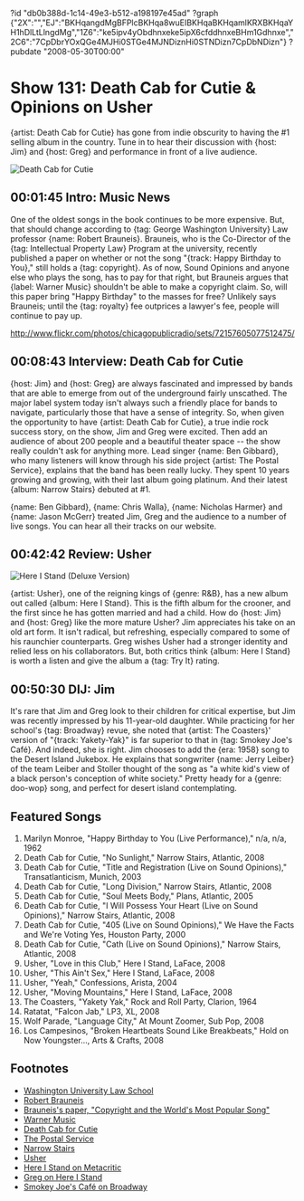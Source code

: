 ?id "db0b388d-1c14-49e3-b512-a198197e45ad"
?graph {"2X":"","EJ":"BKHqangdMgBFPlcBKHqa8wuEIBKHqaBKHqamlKRXBKHqaYH1hDlLtLlngdMg","1Z6":"ke5ipv4yObdhnxeke5ipX6cfddhnxeBHm1Gdhnxe","2C6":"7CpDbrYOxQGe4MJHi0STGe4MJNDiznHi0STNDizn7CpDbNDizn"}
?pubdate "2008-05-30T00:00"

# Show 131: Death Cab for Cutie & Opinions on Usher
{artist: Death Cab for Cutie} has gone from indie obscurity to having the #1 selling album in the country. Tune in to hear their discussion with {host: Jim} and {host: Greg} and performance in front of a live audience.

![Death Cab for Cutie](https://static.soundopinions.org/images/2008/deathcab.jpg)

## 00:01:45 Intro: Music News
One of the oldest songs in the book continues to be more expensive. But, that should change according to {tag: George Washington University} Law professor {name: Robert Brauneis}. Brauneis, who is the Co-Director of the {tag: Intellectual Property Law} Program at the university, recently published a paper on whether or not the song "{track: Happy Birthday to You}," still holds a {tag: copyright}. As of now, Sound Opinions and anyone else who plays the song, has to pay for that right, but Brauneis argues that {label: Warner Music} shouldn't be able to make a copyright claim. So, will this paper bring "Happy Birthday" to the masses for free? Unlikely says Brauneis; until the {tag: royalty} fee outprices a lawyer's fee, people will continue to pay up.

http://www.flickr.com/photos/chicagopublicradio/sets/72157605077512475/

## 00:08:43 Interview: Death Cab for Cutie
{host: Jim} and {host: Greg} are always fascinated and impressed by bands that are able to emerge from out of the underground fairly unscathed. The major label system today isn't always such a friendly place for bands to navigate, particularly those that have a sense of integrity. So, when given the opportunity to have {artist: Death Cab for Cutie}, a true indie rock success story, on the show, Jim and Greg were excited. Then add an audience of about 200 people and a beautiful theater space -- the show really couldn't ask for anything more. Lead singer {name: Ben Gibbard}, who many listeners will know through his side project {artist: The Postal Service}, explains that the band has been really lucky. They spent 10 years growing and growing, with their last album going platinum. And their latest {album: Narrow Stairs} debuted at #1.

{name: Ben Gibbard}, {name: Chris Walla}, {name: Nicholas Harmer} and {name: Jason McGerr} treated Jim, Greg and the audience to a number of live songs. You can hear all their tracks on our website.

## 00:42:42 Review: Usher
![Here I Stand (Deluxe Version)](https://static.soundopinions.org/assets/131/1Z60.jpg)

{artist: Usher}, one of the reigning kings of {genre: R&B}, has a new album out called {album: Here I Stand}. This is the fifth album for the crooner, and the first since he has gotten married and had a child. How do {host: Jim} and {host: Greg} like the more mature Usher? Jim appreciates his take on an old art form. It isn't radical, but refreshing, especially compared to some of his raunchier counterparts. Greg wishes Usher had a stronger identity and relied less on his collaborators. But, both critics think {album: Here I Stand} is worth a listen and give the album a {tag: Try It} rating.

## 00:50:30 DIJ: Jim
It's rare that Jim and Greg look to their children for critical expertise, but Jim was recently impressed by his 11-year-old daughter. While practicing for her school's {tag: Broadway} revue, she noted that {artist: The Coasters}' version of "{track: Yakety-Yak}" is far superior to that in {tag: Smokey Joe's Café}. And indeed, she is right. Jim chooses to add the {era: 1958} song to the Desert Island Jukebox. He explains that songwriter {name: Jerry Leiber} of the team Leiber and Stoller thought of the song as "a white kid's view of a black person's conception of white society." Pretty heady for a {genre: doo-wop} song, and perfect for desert island contemplating.

## Featured Songs
1. Marilyn Monroe, "Happy Birthday to You (Live Performance)," n/a, n/a, 1962
2. Death Cab for Cutie, "No Sunlight," Narrow Stairs, Atlantic, 2008
3. Death Cab for Cutie, "Title and Registration (Live on Sound Opinions)," Transatlanticism, Munich, 2003 
4. Death Cab for Cutie, "Long Division," Narrow Stairs, Atlantic, 2008
5. Death Cab for Cutie, "Soul Meets Body," Plans,  Atlantic, 2005
6. Death Cab for Cutie, "I Will Possess Your Heart (Live on Sound Opinions)," Narrow Stairs, Atlantic, 2008
7. Death Cab for Cutie, "405 (Live on Sound Opinions)," We Have the Facts and We're Voting Yes, Houston Party, 2000
8. Death Cab for Cutie, "Cath (Live on Sound Opinions)," Narrow Stairs, Atlantic, 2008
9. Usher, "Love in this Club," Here I Stand, LaFace, 2008
10. Usher, "This Ain't Sex," Here I Stand, LaFace, 2008
11. Usher, "Yeah," Confessions, Arista, 2004
12. Usher, "Moving Mountains," Here I Stand, LaFace, 2008
13. The Coasters, "Yakety Yak," Rock and Roll Party, Clarion, 1964
14. Ratatat, "Falcon Jab," LP3, XL, 2008
15. Wolf Parade, "Language City," At Mount Zoomer, Sub Pop, 2008
16. Los Campesinos, "Broken Heartbeats Sound Like Breakbeats," Hold on Now Youngster..., Arts & Crafts, 2008

## Footnotes
- [Washington University Law School](http://www.law.gwu.edu/)
- [Robert Brauneis](http://www.law.gwu.edu/Faculty/profile.aspx?id=1741)
- [Brauneis's paper, "Copyright and the World's Most Popular Song"](http://papers.ssrn.com/sol3/papers.cfm?abstract_id=1111624)
- [Warner Music](http://www.warnerchappell.com/wcm_2/home2.jsp)
- [Death Cab for Cutie](http://www.deathcabforcutie.com/)
- [The Postal Service](http://www.postalservicemusic.net/)
- [Narrow Stairs](http://www.amazon.com/Narrow-Stairs-Death-Cab-Cutie/dp/B0017I1RH4)
- [Usher](http://www.usherworld.com/)
- [Here I Stand on Metacritic](http://www.metacritic.com/music/artists/usher/hereistand?q=usher)
- [Greg on Here I Stand](http://articles.chicagotribune.com/2008-06-01/news/0805300394_1_crunk-usher-raymond-club-ready)
- [Smokey Joe's Café on Broadway](http://broadwaymusicalhome.com/shows/smokey.htm)
